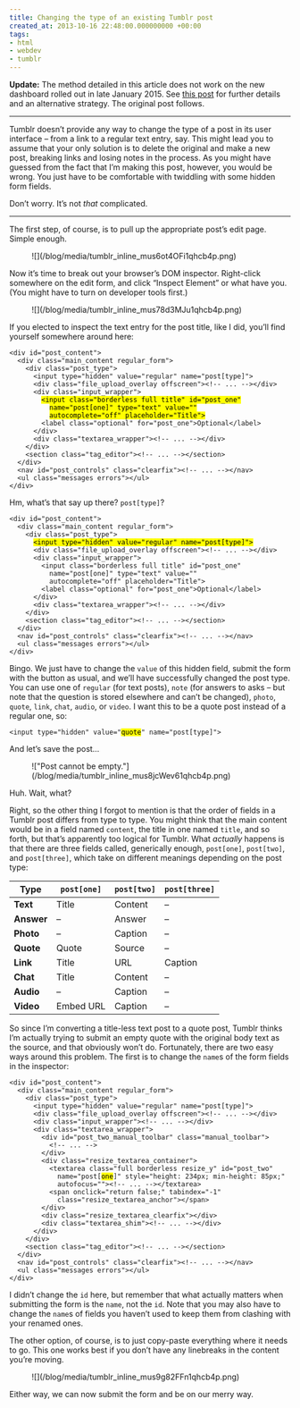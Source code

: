 ```yaml
---
title: Changing the type of an existing Tumblr post
created_at: 2013-10-16 22:48:00.000000000 +00:00
tags:
- html
- webdev
- tumblr
---
```


**Update:** The method detailed in this article does not work on the new
dashboard rolled out in late January 2015. See [this
post](http://blog.room208.org/post/110389527808) for further details and
an alternative strategy. The original post follows.

------------------------------------------------------------------------

Tumblr doesn’t provide any way to change the type of a post in its user
interface – from a link to a regular text entry, say. This might lead
you to assume that your only solution is to delete the original and make
a new post, breaking links and losing notes in the process. As you might
have guessed from the fact that I’m making this post, however, you would
be wrong. You just have to be comfortable with twiddling with some
hidden form fields.

Don’t worry. It’s not *that* complicated.

<!-- more -->

------------------------------------------------------------------------

The first step, of course, is to pull up the appropriate post’s edit
page. Simple enough.

<figure markdown="1">
![](/blog/media/tumblr_inline_mus6ot4OFi1qhcb4p.png)
</figure>

Now it’s time to break out your browser’s DOM inspector. Right-click
somewhere on the edit form, and click “Inspect Element” or what have
you. (You might have to turn on developer tools first.)

<figure markdown="1">
![](/blog/media/tumblr_inline_mus78d3MJu1qhcb4p.png)
</figure>

If you elected to inspect the text entry for the post title, like I did,
you’ll find yourself somewhere around here:

<pre><code>&lt;div id="post_content"&gt;
  &lt;div class="main_content regular_form"&gt;
    &lt;div class="post_type"&gt;
      &lt;input type="hidden" value="regular" name="post[type]"&gt;
      &lt;div class="file_upload_overlay offscreen"&gt;&lt;!-- ... --&gt;&lt;/div&gt;
      &lt;div class="input_wrapper"&gt;
        <mark>&lt;input class="borderless full title" id="post_one"</mark>‌
          <mark>name="post[one]" type="text" value=""</mark>‌
          <mark>autocomplete="off" placeholder="Title"&gt;</mark>
        &lt;label class="optional" for="post_one"&gt;Optional&lt;/label&gt;
      &lt;/div&gt;
      &lt;div class="textarea_wrapper"&gt;&lt;!-- ... --&gt;&lt;/div&gt;
    &lt;/div&gt;
    &lt;section class="tag_editor"&gt;&lt;!-- ... --&gt;&lt;/section&gt;
  &lt;/div&gt;
  &lt;nav id="post_controls" class="clearfix"&gt;&lt;!-- ... --&gt;&lt;/nav&gt;
  &lt;ul class="messages errors"&gt;&lt;/ul&gt;
&lt;/div&gt;</code></pre>

Hm, what’s that say up there? `post[type]`?

<pre><code>&lt;div id="post_content"&gt;
  &lt;div class="main_content regular_form"&gt;
    &lt;div class="post_type"&gt;
      <mark>&lt;input type="hidden" value="regular" name="post[type]"&gt;</mark>
      &lt;div class="file_upload_overlay offscreen"&gt;&lt;!-- ... --&gt;&lt;/div&gt;
      &lt;div class="input_wrapper"&gt;
        &lt;input class="borderless full title" id="post_one"
          name="post[one]" type="text" value=""
          autocomplete="off" placeholder="Title"&gt;
        &lt;label class="optional" for="post_one"&gt;Optional&lt;/label&gt;
      &lt;/div&gt;
      &lt;div class="textarea_wrapper"&gt;&lt;!-- ... --&gt;&lt;/div&gt;
    &lt;/div&gt;
    &lt;section class="tag_editor"&gt;&lt;!-- ... --&gt;&lt;/section&gt;
  &lt;/div&gt;
  &lt;nav id="post_controls" class="clearfix"&gt;&lt;!-- ... --&gt;&lt;/nav&gt;
  &lt;ul class="messages errors"&gt;&lt;/ul&gt;
&lt;/div&gt;</code></pre>

Bingo. We just have to change the `value` of this hidden field, submit
the form with the button as usual, and we’ll have successfully changed
the post type. You can use one of `regular` (for text posts), `note`
(for answers to asks – but note that the question is stored elsewhere
and can’t be changed), `photo`, `quote`, `link`, `chat`, `audio`, or
`video`. I want this to be a quote post instead of a regular one, so:

<pre><code>&lt;input type="hidden" value="<mark>quote</mark>" name="post[type]"&gt;</code></pre>

And let’s save the post…

<figure markdown="1">
!["Post cannot be
empty."](/blog/media/tumblr_inline_mus8jcWev61qhcb4p.png)
</figure>

Huh. Wait, what?

Right, so the other thing I forgot to mention is that the order of
fields in a Tumblr post differs from type to type. You might think that
the main content would be in a field named `content`, the title in one
named `title`, and so forth, but that’s apparently too logical for
Tumblr. What *actually* happens is that there are three fields called,
generically enough, `post[one]`, `post[two]`, and `post[three]`, which
take on different meanings depending on the post type:

<table><thead><tr><th>Type</th>
  <th><code>post[one]</code></th>
  <th><code>post[two]</code></th>
  <th><code>post[three]</code></th>
</tr></thead><tbody><tr><td><strong>Text</strong></td>
  <td>Title</td>
  <td>Content</td>
  <td>&ndash;</td>
</tr><tr><td><strong>Answer</strong></td>
  <td>&ndash;</td>
  <td>Answer</td>
  <td>&ndash;</td>
</tr><tr><td><strong>Photo</strong></td>
  <td>&ndash;</td>
  <td>Caption</td>
  <td>&ndash;</td>
</tr><tr><td><strong>Quote</strong></td>
  <td>Quote</td>
  <td>Source</td>
  <td>&ndash;</td>
</tr><tr><td><strong>Link</strong></td>
  <td>Title</td>
  <td>URL</td>
  <td>Caption</td>
</tr><tr><td><strong>Chat</strong></td>
  <td>Title</td>
  <td>Content</td>
  <td>&ndash;</td>
</tr><tr><td><strong>Audio</strong></td>
  <td>&ndash;</td>
  <td>Caption</td>
  <td>&ndash;</td>
</tr><tr><td><strong>Video</strong></td>
  <td>Embed URL</td>
  <td>Caption</td>
  <td>&ndash;</td>
</tr></tbody></table>

So since I’m converting a title-less text post to a quote post, Tumblr
thinks I’m actually trying to submit an empty quote with the original
body text as the source, and that obviously won’t do. Fortunately, there
are two easy ways around this problem. The first is to change the
`name`s of the form fields in the inspector:

<pre><code>&lt;div id="post_content"&gt;
  &lt;div class="main_content regular_form"&gt;
    &lt;div class="post_type"&gt;
      &lt;input type="hidden" value="regular" name="post[type]"&gt;
      &lt;div class="file_upload_overlay offscreen"&gt;&lt;!-- ... --&gt;&lt;/div&gt;
      &lt;div class="input_wrapper"&gt;&lt;!-- ... --&gt;&lt;/div&gt;
      &lt;div class="textarea_wrapper"&gt;
        &lt;div id="post_two_manual_toolbar" class="manual_toolbar"&gt;
          &lt;!-- ... --&gt;
        &lt;/div&gt;
        &lt;div class="resize_textarea_container"&gt;
          &lt;textarea class="full borderless resize_y" id="post_two"
            name="post[<mark>one</mark>]" style="height: 234px; min-height: 85px;"
            autofocus=""&gt;&lt;!-- ... --&gt;&lt;/textarea&gt;
          &lt;span onclick="return false;" tabindex="-1"
            class="resize_textarea_anchor"&gt;&lt;/span&gt;
        &lt;/div&gt;
        &lt;div class="resize_textarea_clearfix"&gt;&lt;/div&gt;
        &lt;div class="textarea_shim"&gt;&lt;!-- ... --&gt;&lt;/div&gt;
      &lt;/div&gt;
    &lt;/div&gt;
    &lt;section class="tag_editor"&gt;&lt;!-- ... --&gt;&lt;/section&gt;
  &lt;/div&gt;
  &lt;nav id="post_controls" class="clearfix"&gt;&lt;!-- ... --&gt;&lt;/nav&gt;
  &lt;ul class="messages errors"&gt;&lt;/ul&gt;
&lt;/div&gt;</code></pre>

I didn’t change the `id` here, but remember that what actually matters
when submitting the form is the `name`, not the `id`. Note that you may
also have to change the `name`s of fields you haven’t used to keep them
from clashing with your renamed ones.

The other option, of course, is to just copy-paste everything where it
needs to go. This one works best if you don’t have any linebreaks in the
content you’re moving.

<figure markdown="1">
![](/blog/media/tumblr_inline_mus9g82FFn1qhcb4p.png)
</figure>

Either way, we can now submit the form and be on our merry way.
